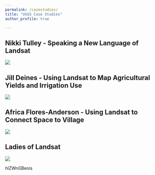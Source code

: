 ```yaml
---
permalink: /casestudies/
title: "USGS Case Studies"
author_profile: true

---
```


## **Nikki Tulley - Speaking a New Language of Landsat**
[![](https://markdown-videos.deta.dev/youtube/CAdx_gtbxvI)](https://youtu.be/CAdx_gtbxvI)

## **Jill Deines - Using Landsat to Map Agricultural Yields and Irrigation Use**
[![](https://markdown-videos.deta.dev/youtube/FM0X1NNZ4Jk)](https://youtu.be/FM0X1NNZ4Jk)

## **Africa Flores-Anderson - Using Landsat to Connect Space to Village**
[![](https://markdown-videos.deta.dev/youtube/oQkx78biUWY)](https://youtu.be/oQkx78biUWY)

## **Ladies of Landsat**
[![](https://markdown-videos.deta.dev/youtube/hlZWnGBeois)](https://youtu.be/hlZWnGBeois)



hlZWnGBeois
